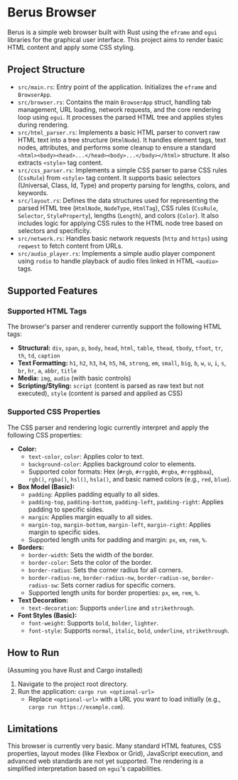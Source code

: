# Berus Browser

Berus is a simple web browser built with Rust using the `eframe` and `egui` libraries for the graphical user interface. This project aims to render basic HTML content and apply some CSS styling.

## Project Structure

- `src/main.rs`: Entry point of the application. Initializes the `eframe` and `BrowserApp`.
- `src/browser.rs`: Contains the main `BrowserApp` struct, handling tab management, URL loading, network requests, and the core rendering loop using `egui`. It processes the parsed HTML tree and applies styles during rendering.
- `src/html_parser.rs`: Implements a basic HTML parser to convert raw HTML text into a tree structure (`HtmlNode`). It handles element tags, text nodes, attributes, and performs some cleanup to ensure a standard `<html><body><head>...</head><body>...</body></html>` structure. It also extracts `<style>` tag content.
- `src/css_parser.rs`: Implements a simple CSS parser to parse CSS rules (`CssRule`) from `<style>` tag content. It supports basic selectors (Universal, Class, Id, Type) and property parsing for lengths, colors, and keywords.
- `src/layout.rs`: Defines the data structures used for representing the parsed HTML tree (`HtmlNode`, `NodeType`, `HtmlTag`), CSS rules (`CssRule`, `Selector`, `StyleProperty`), lengths (`Length`), and colors (`Color`). It also includes logic for applying CSS rules to the HTML node tree based on selectors and specificity.
- `src/network.rs`: Handles basic network requests (`http` and `https`) using `reqwest` to fetch content from URLs.
- `src/audio_player.rs`: Implements a simple audio player component using `rodio` to handle playback of audio files linked in HTML `<audio>` tags.

## Supported Features

### Supported HTML Tags

The browser's parser and renderer currently support the following HTML tags:

- **Structural:** `div`, `span`, `p`, `body`, `head`, `html`, `table`, `thead`, `tbody`, `tfoot`, `tr`, `th`, `td`, `caption`
- **Text Formatting:** `h1`, `h2`, `h3`, `h4`, `h5`, `h6`, `strong`, `em`, `small`, `big`, `b`, `w`, `u`, `i`, `s`, `br`, `hr`, `a`, `abbr`, `title`
- **Media:** `img`, `audio` (with basic controls)
- **Scripting/Styling:** `script` (content is parsed as raw text but not executed), `style` (content is parsed and applied as CSS)

### Supported CSS Properties

The CSS parser and rendering logic currently interpret and apply the following CSS properties:

- **Color:**
    - `text-color`, `color`: Applies color to text.
    - `background-color`: Applies background color to elements.
    - Supported color formats: Hex (`#rgb`, `#rrggbb`, `#rgba`, `#rrggbbaa`), `rgb()`, `rgba()`, `hsl()`, `hsla()`, and basic named colors (e.g., `red`, `blue`).
- **Box Model (Basic):**
    - `padding`: Applies padding equally to all sides.
    - `padding-top`, `padding-bottom`, `padding-left`, `padding-right`: Applies padding to specific sides.
    - `margin`: Applies margin equally to all sides.
    - `margin-top`, `margin-bottom`, `margin-left`, `margin-right`: Applies margin to specific sides.
    - Supported length units for padding and margin: `px`, `em`, `rem`, `%`.
- **Borders:**
    - `border-width`: Sets the width of the border.
    - `border-color`: Sets the color of the border.
    - `border-radius`: Sets the corner radius for all corners.
    - `border-radius-ne`, `border-radius-nw`, `border-radius-se`, `border-radius-sw`: Sets corner radius for specific corners.
    - Supported length units for border properties: `px`, `em`, `rem`, `%`.
- **Text Decoration:**
    - `text-decoration`: Supports `underline` and `strikethrough`.
- **Font Styles (Basic):**
    - `font-weight`: Supports `bold`, `bolder`, `lighter`.
    - `font-style`: Supports `normal`, `italic`, `bold`, `underline`, `strikethrough`.

## How to Run

(Assuming you have Rust and Cargo installed)

1. Navigate to the project root directory.
2. Run the application: `cargo run <optional-url>`
   - Replace `<optional-url>` with a URL you want to load initially (e.g., `cargo run https://example.com`).

## Limitations

This browser is currently very basic. Many standard HTML features, CSS properties, layout modes (like Flexbox or Grid), JavaScript execution, and advanced web standards are not yet supported. The rendering is a simplified interpretation based on `egui`'s capabilities.
